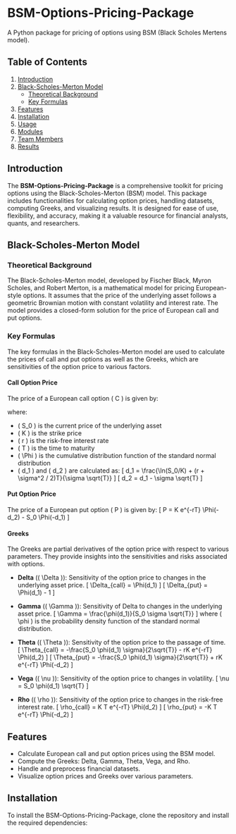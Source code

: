 # BSM-Options-Pricing-Package
A Python package for pricing of options using BSM (Black Scholes Mertens model).

<!-- ## Resources -->

<!-- ### About a Python Package
- [What is a Python Package?](https://www.udacity.com/blog/2021/01/what-is-a-python-package.html)
- [Difference Between Module and Package in Python](https://www.shiksha.com/online-courses/articles/difference-between-module-and-package-in-python/)
- [Python Packaging Projects](https://packaging.python.org/en/latest/tutorials/packaging-projects/) -->
<!-- - [PyPI](https://pypi.org/) -->



<!-- # BSM-Options-Pricing-Package -->

## Table of Contents
1. [Introduction](#introduction)
2. [Black-Scholes-Merton Model](#black-scholes-merton-model)
   - [Theoretical Background](#theoretical-background)
   - [Key Formulas](#key-formulas)
3. [Features](#features)
4. [Installation](#installation)
5. [Usage](#usage)
6. [Modules](#modules)
7. [Team Members](#team-members)
8. [Results](#results)

## Introduction
The **BSM-Options-Pricing-Package** is a comprehensive toolkit for pricing options using the Black-Scholes-Merton (BSM) model. This package includes functionalities for calculating option prices, handling datasets, computing Greeks, and visualizing results. It is designed for ease of use, flexibility, and accuracy, making it a valuable resource for financial analysts, quants, and researchers.

## Black-Scholes-Merton Model

### Theoretical Background
The Black-Scholes-Merton model, developed by Fischer Black, Myron Scholes, and Robert Merton, is a mathematical model for pricing European-style options. It assumes that the price of the underlying asset follows a geometric Brownian motion with constant volatility and interest rate. The model provides a closed-form solution for the price of European call and put options.

### Key Formulas
The key formulas in the Black-Scholes-Merton model are used to calculate the prices of call and put options as well as the Greeks, which are sensitivities of the option price to various factors.

#### Call Option Price
The price of a European call option \( C \) is given by:



<!-- \[ C = S_0 \Phi(d_1) - K e^{-rT} \Phi(d_2) \] -->
where:
- \( S_0 \) is the current price of the underlying asset
- \( K \) is the strike price
- \( r \) is the risk-free interest rate
- \( T \) is the time to maturity
- \( \Phi \) is the cumulative distribution function of the standard normal distribution
- \( d_1 \) and \( d_2 \) are calculated as:
  \[ d_1 = \frac{\ln(S_0/K) + (r + \sigma^2 / 2)T}{\sigma \sqrt{T}} \]
  \[ d_2 = d_1 - \sigma \sqrt{T} \]

#### Put Option Price
The price of a European put option \( P \) is given by:
\[ P = K e^{-rT} \Phi(-d_2) - S_0 \Phi(-d_1) \]

#### Greeks
The Greeks are partial derivatives of the option price with respect to various parameters. They provide insights into the sensitivities and risks associated with options.

- **Delta** (\( \Delta \)): Sensitivity of the option price to changes in the underlying asset price.
  \[ \Delta_{call} = \Phi(d_1) \]
  \[ \Delta_{put} = \Phi(d_1) - 1 \]

- **Gamma** (\( \Gamma \)): Sensitivity of Delta to changes in the underlying asset price.
  \[ \Gamma = \frac{\phi(d_1)}{S_0 \sigma \sqrt{T}} \]
  where \( \phi \) is the probability density function of the standard normal distribution.

- **Theta** (\( \Theta \)): Sensitivity of the option price to the passage of time.
  \[ \Theta_{call} = -\frac{S_0 \phi(d_1) \sigma}{2\sqrt{T}} - rK e^{-rT} \Phi(d_2) \]
  \[ \Theta_{put} = -\frac{S_0 \phi(d_1) \sigma}{2\sqrt{T}} + rK e^{-rT} \Phi(-d_2) \]

- **Vega** (\( \nu \)): Sensitivity of the option price to changes in volatility.
  \[ \nu = S_0 \phi(d_1) \sqrt{T} \]

- **Rho** (\( \rho \)): Sensitivity of the option price to changes in the risk-free interest rate.
  \[ \rho_{call} = K T e^{-rT} \Phi(d_2) \]
  \[ \rho_{put} = -K T e^{-rT} \Phi(-d_2) \]

## Features
- Calculate European call and put option prices using the BSM model.
- Compute the Greeks: Delta, Gamma, Theta, Vega, and Rho.
- Handle and preprocess financial datasets.
- Visualize option prices and Greeks over various parameters.

## Installation
To install the BSM-Options-Pricing-Package, clone the repository and install the required dependencies:


